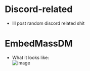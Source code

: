 # Discord-related
* Ill post random discord related shit
# EmbedMassDM
* What it looks like: 
</br>![image](https://user-images.githubusercontent.com/74454528/131224887-fbbd9876-176a-480d-95f9-334e93b1521b.png)
